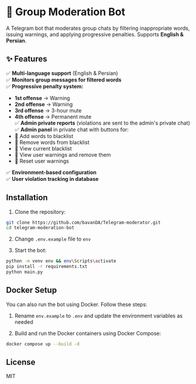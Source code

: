 # 🚀 Group Moderation Bot  

A Telegram bot that moderates group chats by filtering inappropriate words, issuing warnings, and applying progressive penalties. Supports **English & Persian**.  

## ✨ Features  

✅ **Multi-language support** (English & Persian)  
✅ **Monitors group messages for filtered words**  
✅ **Progressive penalty system:**  
   - **1st offense** → Warning  
   - **2nd offense** → Warning  
   - **3rd offense** → 3-hour mute  
   - **4th offense** → Permanent mute  
✅ **Admin private reports** (violations are sent to the admin's private chat)  
✅ **Admin panel** in private chat with buttons for:  
   - 🔹 Add words to blacklist  
   - 🔹 Remove words from blacklist  
   - 🔹 View current blacklist  
   - 🔹 View user warnings and remove them
   - 🔹 Reset user warnings  

✅ **Environment-based configuration**  
✅ **User violation tracking in database**  


## Installation

1. Clone the repository:
```bash
git clone https://github.com/bavanDA/Telegram-moderator.git
cd telegram-moderation-bot
```
2. Change `.env.example` file to `env`

3. Start the bot:
```bash
python -m venv env && env\Scripts\activate
pip install -r requirements.txt
python main.py
```

## Docker Setup

You can also run the bot using Docker. Follow these steps:


1. Rename `env.example` to `.env` and update the environment variables as needed

2. Build and run the Docker containers using Docker Compose:
```bash
docker compose up --build -d
```

## License

MIT